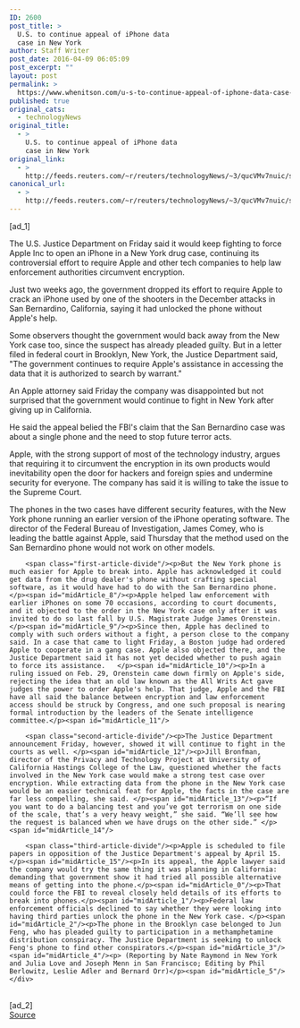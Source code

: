 ```yaml
---
ID: 2600
post_title: >
  U.S. to continue appeal of iPhone data
  case in New York
author: Staff Writer
post_date: 2016-04-09 06:05:09
post_excerpt: ""
layout: post
permalink: >
  https://www.whenitson.com/u-s-to-continue-appeal-of-iphone-data-case-in-new-york/
published: true
original_cats:
  - technologyNews
original_title:
  - >
    U.S. to continue appeal of iPhone data
    case in New York
original_link:
  - >
    http://feeds.reuters.com/~r/reuters/technologyNews/~3/qucVMv7nuic/story01.htm
canonical_url:
  - >
    http://feeds.reuters.com/~r/reuters/technologyNews/~3/qucVMv7nuic/story01.htm
---
```

 [ad_1]
<br><div id="articleText">
<span id="midArticle_start"/>

<span id="midArticle_0"/><span class="focusParagraph" readability="5"><p><span class="articleLocatio&lt;/span&gt;n">The U.S. Justice Department on Friday said it would keep fighting to force Apple Inc to open an iPhone in a New York drug case, continuing its controversial effort to require Apple and other tech companies to help law enforcement authorities circumvent encryption.</span></p></span><span id="midArticle_1"/><p>Just two weeks ago, the government dropped its effort to require Apple to crack an iPhone used by one of the shooters in the December attacks in San Bernardino, California, saying it had unlocked the phone without Apple's help. </p><span id="midArticle_2"/><p>Some observers thought the government would back away from the New York case too, since the suspect has already pleaded guilty. But in a letter filed in federal court in Brooklyn, New York, the Justice Department said, "The government continues to require Apple's assistance in accessing the data that it is authorized to search by warrant."</p><span id="midArticle_3"/><p>An Apple attorney said Friday the company was disappointed but not surprised that the government would continue to fight in New York after giving up in California.</p><span id="midArticle_4"/><p>He said the appeal belied the FBI's claim that the San Bernardino case was about a single phone and the need to stop  future terror acts.</p><span id="midArticle_5"/><p>Apple, with the strong support of most of the technology industry, argues that requiring it to circumvent the encryption in its own products would inevitability open the door for hackers and foreign spies and undermine security for everyone. The company has said it is willing to take the issue to the Supreme Court.</p><span id="midArticle_6"/><p>The phones in the two cases have different security features, with the New York phone running an earlier version of the iPhone operating software. The director of the Federal Bureau of Investigation, James Comey, who is leading the battle against Apple, said Thursday that the method used on the San Bernardino phone would not work on other models.</p><span id="midArticle_7"/>
        
        <span class="first-article-divide"/><p>But the New York phone is much easier for Apple to break into. Apple has acknowledged it could get data from the drug dealer's phone without crafting special software, as it would have had to do with the San Bernardino phone.</p><span id="midArticle_8"/><p>Apple helped law enforcement with earlier iPhones on some 70 occasions, according to court documents, and it objected to the order in the New York case only after it was invited to do so last fall by U.S. Magistrate Judge James Orenstein.</p><span id="midArticle_9"/><p>Since then, Apple has declined to comply with such orders without a fight, a person close to the company said. In a case that came to light Friday, a Boston judge had ordered Apple to cooperate in a gang case. Apple also objected there, and the Justice Department said it has not yet decided whether to push again to force its assistance.   </p><span id="midArticle_10"/><p>In a ruling issued on Feb. 29, Orenstein came down firmly on Apple's side, rejecting the idea that an old law known as the All Writs Act gave judges the power to order Apple's help. That judge, Apple and the FBI have all said the balance between encryption and law enforcement access should be struck by Congress, and one such proposal is nearing formal introduction by the leaders of the Senate intelligence committee.</p><span id="midArticle_11"/>
        
        <span class="second-article-divide"/><p>The Justice Department announcement Friday, however, showed it will continue to fight in the courts as well. </p><span id="midArticle_12"/><p>Jill Bronfman, director of the Privacy and Technology Project at University of California Hastings College of the Law, questioned whether the facts involved in the New York case would make a strong test case over encryption. While extracting data from the phone in the New York case would be an easier technical feat for Apple, the facts in the case are far less compelling, she said. </p><span id="midArticle_13"/><p>“If you want to do a balancing test and you’ve got terrorism on one side of the scale, that’s a very heavy weight,” she said. “We’ll see how the request is balanced when we have drugs on the other side.” </p><span id="midArticle_14"/>
        
        <span class="third-article-divide"/><p>Apple is scheduled to file papers in opposition of the Justice Department's appeal by April 15.</p><span id="midArticle_15"/><p>In its appeal, the Apple lawyer said the company would try the same thing it was planning in California: demanding that government show it had tried all possible alternative means of getting into the phone.</p><span id="midArticle_0"/><p>That could force the FBI to reveal closely held details of its efforts to break into phones.</p><span id="midArticle_1"/><p>Federal law enforcement officials declined to say whether they were looking into having third parties unlock the phone in the New York case. </p><span id="midArticle_2"/><p>The phone in the Brooklyn case belonged to Jun Feng, who has pleaded guilty to participation in a methamphetamine distribution conspiracy. The Justice Department is seeking to unlock Feng's phone to find other conspirators.</p><span id="midArticle_3"/><span id="midArticle_4"/><p> (Reporting by Nate Raymond in New York and Julia Love and Joseph Menn in San Francisco; Editing by Phil Berlowitz, Leslie Adler and Bernard Orr)</p><span id="midArticle_5"/></div>
<br>[ad_2]
<br><a href="http://feeds.reuters.com/~r/reuters/technologyNews/~3/qucVMv7nuic/story01.htm">Source </a>